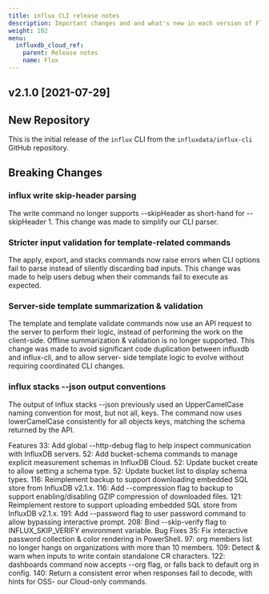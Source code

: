 ```yaml
---
title: influx CLI release notes
description: Important changes and and what's new in each version of Flux.
weight: 102
menu:
  influxdb_cloud_ref:
    parent: Release notes
    name: Flux
---
```



## v2.1.0 [2021-07-29]

## New Repository
This is the initial release of the `influx` CLI from the `influxdata/influx-cli` GitHub repository.

## Breaking Changes

### influx write skip-header parsing

The write command no longer supports --skipHeader as short-hand for --skipHeader 1. This change was made to simplify our CLI parser.

### Stricter input validation for template-related commands

The apply, export, and stacks commands now raise errors when CLI options fail to parse instead of silently discarding bad inputs. This change was made to help users debug when their commands fail to execute as expected.

### Server-side template summarization & validation

The template and template validate commands now use an API request to the server to perform their logic, instead of performing the work on the client-side. Offline summarization & validation is no longer supported. This change was made to avoid significant code duplication between influxdb and influx-cli, and to allow server- side template logic to evolve without requiring coordinated CLI changes.

### influx stacks --json output conventions

The output of influx stacks --json previously used an UpperCamelCase naming convention for most, but not all, keys. The command now uses lowerCamelCase consistently for all objects keys, matching the schema returned by the API.

Features
33: Add global --http-debug flag to help inspect communication with InfluxDB servers.
52: Add bucket-schema commands to manage explicit measurement schemas in InfluxDB Cloud.
52: Update bucket create to allow setting a schema type.
52: Update bucket list to display schema types.
116: Reimplement backup to support downloading embedded SQL store from InfluxDB v2.1.x.
116: Add --compression flag to backup to support enabling/disabling GZIP compression of downloaded files.
121: Reimplement restore to support uploading embedded SQL store from InfluxDB v2.1.x.
191: Add --password flag to user password command to allow bypassing interactive prompt.
208: Bind --skip-verify flag to INFLUX_SKIP_VERIFY environment variable.
Bug Fixes
35: Fix interactive password collection & color rendering in PowerShell.
97: org members list no longer hangs on organizations with more than 10 members.
109: Detect & warn when inputs to write contain standalone CR characters.
122: dashboards command now accepts --org flag, or falls back to default org in config.
140: Return a consistent error when responses fail to decode, with hints for OSS- our Cloud-only commands.